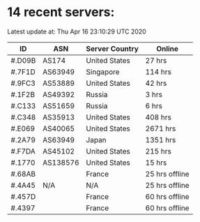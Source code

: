 # 14 recent servers:

Latest update at: Thu Apr 16 23:10:29 UTC 2020

| ID | ASN | Server Country | Online |
| -- | --- | -------------- | ------ |
| #.D09B | AS174 | United States | 27 hrs |
| #.7F1D | AS63949 | Singapore | 114 hrs |
| #.9FC3 | AS53889 | United States | 42 hrs |
| #.1F2B | AS49392 | Russia | 3 hrs |
| #.C133 | AS51659 | Russia | 6 hrs |
| #.C348 | AS35913 | United States | 408 hrs |
| #.E069 | AS40065 | United States | 2671 hrs |
| #.2A79 | AS63949 | Japan | 1351 hrs |
| #.F7DA | AS45102 | United States | 215 hrs |
| #.1770 | AS138576 | United States | 15 hrs |
| #.68AB |  | France | 25 hrs offline |
| #.4A45 | N/A | N/A | 25 hrs offline |
| #.457D |  | France | 60 hrs offline |
| #.4397 |  | France | 60 hrs offline |

